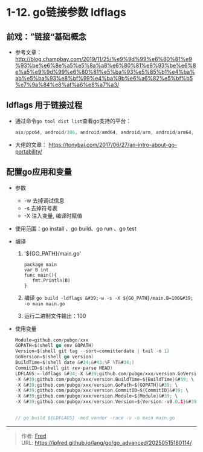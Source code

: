 # 1-12. go链接参数 ldflags

## 前戏：”链接“基础概念

- 参考文章：http://blog.champbay.com/2019/11/25/%e9%9d%99%e6%80%81%e9%93%be%e6%8e%a5%e5%8a%a8%e6%80%81%e9%93%be%e6%8e%a5%e9%9d%99%e6%80%81%e5%ba%93%e5%85%b1%e4%ba%ab%e5%ba%93%e8%bf%99%e4%ba%9b%e6%a6%82%e5%bf%b5%e7%9a%84%e8%af%a6%e8%a7%a3/

## ldflags 用于链接过程

- 通过命令`go tool dist list`查看go支持的平台：

  ```go
  aix/ppc64, android/386, android/amd64, android/arm, android/arm64, darwin/amd64, darwin/arm64, dragonfly/amd64, freebsd/386, freebsd/amd64, freebsd/arm, freebsd/arm64, illumos/amd64, ios/amd64, ios/arm64, js/wasm, linux/386, linux/amd64, linux/arm, linux/arm64, linux/mips, linux/mips64, linux/mips64le, linux/mipsle, linux/ppc64, linux/ppc64le, linux/riscv64, linux/s390x, netbsd/386, netbsd/amd64, netbsd/arm, netbsd/arm64, openbsd/386, openbsd/amd64, openbsd/arm, openbsd/arm64, openbsd/mips64, plan9/386, plan9/amd64, plan9/arm, solaris/amd64, windows/386, windows/amd64, windows/arm, windows/arm64
  ```

  

- 大佬的文章： https://tonybai.com/2017/06/27/an-intro-about-go-portability/

## 配置go应用和变量

- 参数
  - -w 去掉调试信息
  - -s 去掉符号表
  - -X 注入变量, 编译时赋值

- 使用范围：go install 、go build、go run 、go test

- 编译

  1. &#39;${GO_PATH}/main.go&#39; 

     ```
     package main
     var B int
     func main(){
     	fmt.Println(B)
     }
     ```

  2. 编译 `go build -ldflags &#39;-w -s -X ${GO_PATH}/main.B=100&#39; -o main main.go`

  3. 运行二进制文件输出：100

- 使用变量

  ```go
  Module=github.com/pubgo/xxx
  GOPATH=$(shell go env GOPATH)
  Version=$(shell git tag --sort=committerdate | tail -n 1)
  GoVersion=$(shell go version)
  BuildTime=$(shell date &#34;&#43;%F %T&#34;)
  CommitID=$(shell git rev-parse HEAD)
  LDFLAGS:=-ldflags &#34;-X &#39;github.com/pubgo/xxx/version.GoVersion=${GoVersion}&#39; \
  -X &#39;github.com/pubgo/xxx/version.BuildTime=${BuildTime}&#39; \
  -X &#39;github.com/pubgo/xxx/version.GoPath=${GOPATH}&#39; \
  -X &#39;github.com/pubgo/xxx/version.CommitID=${CommitID}&#39; \
  -X &#39;github.com/pubgo/xxx/version.Module=${Module}&#39; \
  -X &#39;github.com/pubgo/xxx/version.Version=${Version:-v0.0.1}&#39;&#34;
  
  
  // go build ${LDFLAGS} -mod vendor -race -v -o main main.go
  ```

  

---

> 作者: [Fred](https://github.com/ipfred)  
> URL: https://ipfred.github.io/lang/go/go_advanced/20250515180114/  

